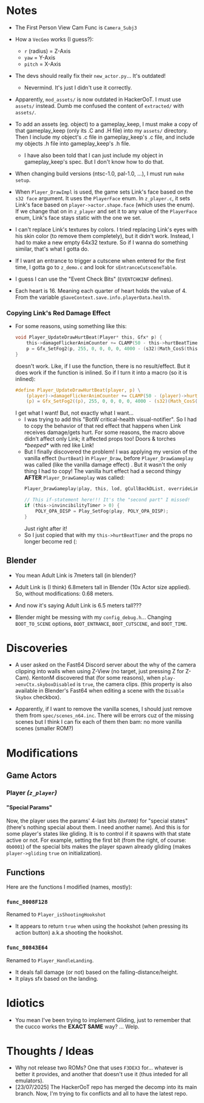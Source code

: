 # Notes

-   The First Person View Cam Func is `Camera_Subj3`

-   How a `VecGeo` works (I guess?):
    -   `r` (radius) = Z-Axis
    -   `yaw` = Y-Axis
    -   `pitch` = X-Axis

-   The devs should really fix their `new_actor.py`... It's outdated!
    -   Nevermind. It's just I didn't use it correctly.

-   Apparently, `mod_assets/` is now outdated in HackerOoT. I must use
    `assets/` instead. Dumb me confused the content of `extracted/` with `assets/`.

-   To add an assets (eg. object) to a gameplay_keep, I must make a copy
    of that gameplay_keep (only its .C and .H file) into my `assets/` directory.
    Then I include my object's .c file in gameplay_keep's .c file, and
    include my objects .h file into gameplay_keep's .h file.
    -   I have also been told that I can just include my object in
        gameplay_keep's spec. But I don't know how to do that.

-   When changing build versions (ntsc-1.0, pal-1.0, ...), I must run `make setup`.

-   When `Player_DrawImpl` is used, the game sets Link's face based on the `s32 face`
    argument. It uses the `PlayerFace` enum. In `z_player.c`, it sets Link's face
    based on `player->actor.shape.face` (which uses the enum). If we change that on 
    in `z_player` and set it to any value of the `PlayerFace` enum, Link's face stays static
    with the one we set.

-   I can't replace Link's textures by colors. I tried replacing Link's eyes
    with his skin color (to remove them completely), but it didn't work.
    Instead, I had to make a new empty 64x32 texture.
    So if I wanna do something similar, that's what I gotta do.

-   If I want an entrance to trigger a cutscene when entered 
    for the first time, I gotta go to `z_demo.c` and look 
    for `sEntranceCutsceneTable`.

-   I guess I can use the "Event Check Bits" (`EVENTCHKINF` defines).

-   Each heart is 16. Meaning each quarter of heart holds the value of 4. 
    From the variable `gSaveContext.save.info.playerData.health`.

### Copying Link's Red Damage Effect

-   For some reasons, using something like this:
    ```c
    void Player_UpdateDrawHurtBeat(Player* this, Gfx* p) {
        this->damageFlickerAnimCounter += CLAMP(50 - this->hurtBeatTimer, 8, 40); \
        p = Gfx_SetFog2(p, 255, 0, 0, 0, 0, 4000 - (s32)(Math_CosS(this->damageFlickerAnimCounter * 256) * 2000.0f));
    }
    ```
    doesn't work. Like, if I use the function, there is no result/effect. But it does work if the function is inlined.
    So if I turn it into a macro (so it is inlined):
    ```c
    #define Player_UpdateDrawHurtBeat(player, p) \
        (player)->damageFlickerAnimCounter += CLAMP(50 - (player)->hurtBeatTimer, 8, 40); \
        (p) = Gfx_SetFog2((p), 255, 0, 0, 0, 0, 4000 - (s32)(Math_CosS((player)->damageFlickerAnimCounter * 256) * 2000.0f));
    ```
    I get what I want! But, not exactly what I want...
    -   I was trying to add this "BotW critical-health visual-notifier". So I had to copy
        the behavior of that red effect that happens when Link receives damage/gets hurt.
        For some reasons, the macro above didn't affect only Link; it affected props too!
        Doors & torches *\*beeped\** with red like Link!
    -   But I finally discovered the problem! I was applying my version of the vanilla effect (`hurtBeat`) 
        in `Player_Draw`, before `Player_DrawGameplay` was called (like the vanilla damage effect) .
        But it wasn't the only thing I had to copy! The vanilla hurt effect had a second 
        thingy **AFTER** `Player_DrawGameplay` was called:
        ```c
        Player_DrawGameplay(play, this, lod, gCullBackDList, overrideLimbDraw);

        // This if-statement here!!! It's the "second part" I missed!
        if (this->invincibilityTimer > 0) {
            POLY_OPA_DISP = Play_SetFog(play, POLY_OPA_DISP);
        }
        ``` 
        Just right after it!
    -   So I just copied that with my `this->hurtBeatTimer` and the props no longer
        become red (:


## Blender

-   You mean Adult Link is 7meters tall (in blender)?
-   Adult Link is (I think) 6.8meters tall in Blender (10x Actor size
    applied). So, without modifications: 0.68 meters.
-   And now it's saying Adult Link is 6.5 meters tall???

-   Blender might be messing with my `config_debug.h`... Changing `BOOT_TO_SCENE` options,
    `BOOT_ENTRANCE`, `BOOT_CUTSCENE`, and `BOOT_TIME`.


# Discoveries

-   A user asked on the Fast64 Discord server about the why
    of the camera clipping into walls when using Z-View (no target, just pressing Z for Z-Cam).
    KentonM discovered that (for some reasons), when `play->envCtx.skyboxDisabled` is `true`,
    the camera clips. (this property is also available in Blender's Fast64 when editing a scene
    with the `Disable Skybox` checkbox).

-   Apparently, if I want to remove the vanilla scenes, I should just remove them from
    `spec/scenes_n64.inc`. There will be errors cuz of the missing scenes but I think
    I can fix each of them then bam: no more vanilla scenes (smaller ROM?)


# Modifications

## Game Actors

### Player *(`z_player`)*

#### "Special Params"

Now, the player uses the params' 4-last bits *(`0xF000`)* for "special states"
(there's nothing special about them. I need another name). And this is for some
player's states like gliding. It is to control if it spawns with that state active
or not. For example, setting the first bit (from the right, of course: `0b0001`)
of the special bits makes the player spawn already gliding (makes `player->gliding` `true` 
on initialization).


## Functions

Here are the functions I modified (names, mostly):

### `func_8008F128`

Renamed to `Player_isShootingHookshot`

-   It appears to return `true` when using the hookshot (when pressing
    its action button) a.k.a shooting the hookshot.

### `func_80843E64`

Renamed to `Player_HandleLanding`.

-   It deals fall damage (or not) based on the falling-distance/height.
-   It plays sfx based on the landing.

# Idiotics

-   You mean I've been trying to implement Gliding, just to remember
    that the cucco works the **EXACT SAME** way? ... Welp.

# Thoughts / Ideas

-   Why not release two ROMs? One that uses `F3DEX3` for... whatever is better it provides,
    and another that doesn't use it (thus inteded for all emulators).
-   [23/07/2025] The HackerOoT repo has merged the decomp into its main branch.
    Now, I'm trying to fix conflicts and all to have the latest repo.
